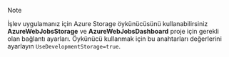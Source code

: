 >[!Note]
> İşlev uygulamanız için Azure Storage öykünücüsünü kullanabilirsiniz **AzureWebJobsStorage** ve **AzureWebJobsDashboard** proje için gerekli olan bağlantı ayarları. Öykünücü kullanmak için bu anahtarları değerlerini ayarlayın `UseDevelopmentStorage=true`. 
